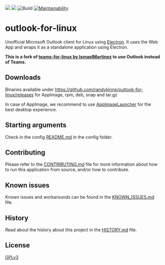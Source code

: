 ![](https://img.shields.io/github/release/randykinne/outlook-for-linux.svg?style=flat)
![](https://img.shields.io/github/downloads/randykinne/outlook-for-linux/total.svg?style=flat)
![Build](https://github.com/randykinne/outlook-for-linux/workflows/Build%20&%20Release/badge.svg)
[![Maintainability](https://api.codeclimate.com/v1/badges/a0be973a86a35f42ebee/maintainability)](https://codeclimate.com/github/randykinne/outlook-for-linux/maintainability)


# outlook-for-linux

Unofficial Microsoft Outlook client for Linux using [Electron](https://electronjs.org/).
It uses the Web App and wraps it as a standalone application using Electron.

**This is a fork of [teams-for-linux by IsmaelMartinez](https://github.com/IsmaelMartinez/teams-for-linux) to use Outlook instead of Teams.**

## Downloads

Binaries available under https://github.com/randykinne/outlook-for-linux/releases for AppImage, rpm, deb, snap and tar.gz

In case of AppImage, we recommend to use [AppImageLauncher](https://github.com/TheAssassin/AppImageLauncher) for the best desktop experience.

## Starting arguments

Check in the config [README.md](app/config/README.md) in the config folder.

## Contributing

Please refer to the [CONTRIBUTING.md](CONTRIBUTING.md) file for more information about how to run this application from source, and/or how to contribute.

## Known issues

Known issues and workarounds can be found in the [KNOWN_ISSUES.md](KNOWN_ISSUES.md) file.

## History

Read about the history about this project in the [HISTORY.md](HISTORY.md) file.

## License

[GPLv3](LICENSE.md)
